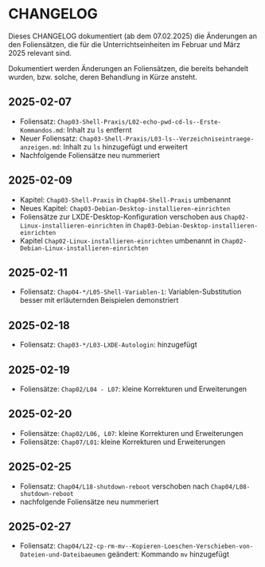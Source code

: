 # CHANGELOG

Dieses CHANGELOG dokumentiert (ab dem 07.02.2025) die Änderungen an den Foliensätzen, die für die Unterrichtseinheiten im Februar und März 2025 relevant sind.

Dokumentiert werden Änderungen an Foliensätzen, die bereits behandelt wurden, bzw. solche, deren Behandlung in Kürze ansteht.

## 2025-02-07

- Foliensatz: `Chap03-Shell-Praxis/L02-echo-pwd-cd-ls--Erste-Kommandos.md`: Inhalt zu `ls` entfernt
- Neuer Foliensatz: `Chap03-Shell-Praxis/L03-ls--Verzeichniseintraege-anzeigen.md`: Inhalt zu `ls` hinzugefügt und erweitert
- Nachfolgende Foliensätze neu nummeriert

## 2025-02-09

- Kapitel: `Chap03-Shell-Praxis` in `Chap04-Shell-Praxis` umbenannt
- Neues Kapitel: `Chap03-Debian-Desktop-installieren-einrichten`
- Foliensätze zur LXDE-Desktop-Konfiguration verschoben aus `Chap02-Linux-installieren-einrichten` in `Chap03-Debian-Desktop-installieren-einrichten`
- Kapitel `Chap02-Linux-installieren-einrichten` umbenannt in `Chap02-Debian-Linux-installieren-einrichten`

## 2025-02-11

- Foliensatz: `Chap04-*/L05-Shell-Variablen-1`: Variablen-Substitution besser mit erläuternden Beispielen demonstriert

## 2025-02-18

- Foliensatz: `Chap03-*/L03-LXDE-Autologin`: hinzugefügt

## 2025-02-19

- Foliensätze: `Chap02/L04 - L07`: kleine Korrekturen und Erweiterungen

## 2025-02-20

- Foliensätze: `Chap02/L06, L07`: kleine Korrekturen und Erweiterungen
- Foliensätze: `Chap07/L01`: kleine Korrekturen und Erweiterungen

## 2025-02-25

- Foliensatz: `Chap04/L18-shutdown-reboot` verschoben nach `Chap04/L08-shutdown-reboot`
- nachfolgende Foliensätze neu nummeriert

## 2025-02-27

- Foliensatz: `Chap04/L22-cp-rm-mv--Kopieren-Loeschen-Verschieben-von-Dateien-und-Dateibaeumen` geändert: Kommando `mv` hinzugefügt

